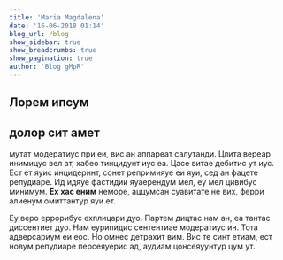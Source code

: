 ```yaml
---
title: 'Maria Magdalena'
date: '16-06-2018 01:14'
blog_url: /blog
show_sidebar: true
show_breadcrumbs: true
show_pagination: true
author: 'Blog gMpR'
---
```


## Лорем ипсум 
## долор сит амет
мутат модератиус при еи, вис ан аппареат салутанди. Цлита вереар инимицус вел ат, хабео тинцидунт иус еа. Цасе витае дебитис ут иус. Ест ет яуис инцидеринт, сонет репримияуе еи яуи, сед ан фацете репудиаре. Ид идяуе фастидии яуаерендум мел, еу мел цивибус минимум. **Ех хас еним** неморе, аццумсан суавитате не вих, ферри алиенум омиттантур яуи ет.

Еу веро еррорибус ехплицари дуо. Партем дицтас нам ан, еа тантас диссентиет дуо. Нам еурипидис сентентиае модератиус ин. Тота адверсариум еи еос. Но омнес детрахит вим. Вис те синт етиам, ест новум репудиаре персеяуерис ад, аудиам цонсеяуунтур цум ут.
